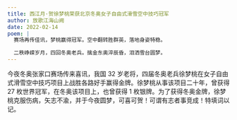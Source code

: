 ```yaml
---
title: 西江月·贺徐梦桃荣获北京冬奥女子自由式滑雪空中技巧冠军
author: 放歌江海山阙
date: 2022-02-14
poem: |
  赛场再传佳讯，梦桃赢得冠军。空中翻转胜群英，落地身姿特稳。

  二秩峥嵘岁月，四回冬奥老兵。擒金东奥淬辰昏，泪洒雪台圆梦。
---
```


今夜冬奥张家口赛场传来喜讯，我国 32 岁老将，四届冬奥老兵徐梦桃在女子自由式滑雪空中技巧项目上战胜各路好手赢得金牌。徐梦桃从事该项目二十年，曾获得 27 枚世界冠军，在冬奥该项目上，也曾获得 1 枚银牌。为了获得冬奥金牌，徐梦桃克服伤病，矢志不渝，并于今夜圆梦，可喜可贺！可谓有志者事竞成！特填词以记。
